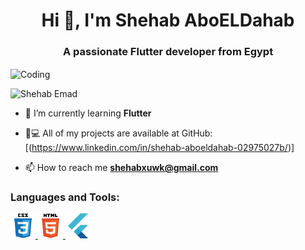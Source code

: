 <h1 align="center">Hi 👋, I'm Shehab AboELDahab </h1>
<h3 align="center">A passionate Flutter developer from Egypt</h3>
<img align="center" alt="Coding" width="1000" src="https://easy-peasy.ai/cdn-cgi/image/quality=80,format=auto,width=700/https://fdczvxmwwjwpwbeeqcth.supabase.co/storage/v1/object/public/images/9f3c024a-5948-431c-98ec-c761639f116a/454644fb-9684-4cb2-8aff-b9b25a232912.png">

<p align="left"> <img src="https://komarev.com/ghpvc/?username=hamzarabie&label=Profile%20views&color=0e75b6&style=flat" alt="Shehab Emad" /> </p>

- 🌱 I’m currently learning **Flutter**

- 👨💻 All of my projects are available at GitHub:[(https://www.linkedin.com/in/shehab-aboeldahab-02975027b/)] 

- 📫 How to reach me **shehabxuwk@gmail.com**




<h3 align="left">Languages and Tools:</h3>
<p align="left"> 
    <a href="https://www.w3schools.com/css/" target="_blank" rel="noreferrer"> 
        <img src="https://raw.githubusercontent.com/devicons/devicon/master/icons/css3/css3-original-wordmark.svg" alt="css3" width="40" height="40"/> 
    </a> 
    <a href="https://www.w3.org/html/" target="_blank" rel="noreferrer"> 
        <img src="https://raw.githubusercontent.com/devicons/devicon/master/icons/html5/html5-original-wordmark.svg" alt="html5" width="40" height="40"/> 
    </a> 
    <a href="https://flutter.dev/" target="_blank" rel="noreferrer"> 
        <img src="https://raw.githubusercontent.com/devicons/devicon/master/icons/flutter/flutter-original.svg" alt="flutter" width="40" height="40"/>
    </a> 
</p>






